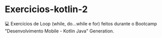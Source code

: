 # Exercicios-kotlin-2
💻 Exercícios de Loop (while, do...while e for) feitos durante o Bootcamp "Desenvolvimento Mobile - Kotlin Java" Generation.
